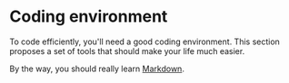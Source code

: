 # Coding environment

To code efficiently, you'll need a good coding environment.
This section proposes a set of tools that should make your life much easier.

By the way, you should really learn [Markdown](https://commonmark.org/).
